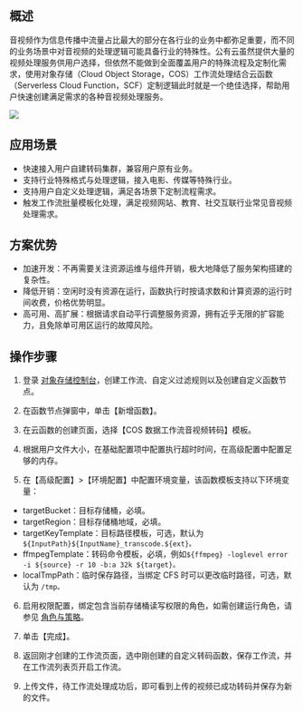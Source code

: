 ## 概述

音视频作为信息传播中流量占比最大的部分在各行业的业务中都弥足重要，而不同的业务场景中对音视频的处理逻辑可能具备行业的特殊性。公有云虽然提供大量的视频处理服务供用户选择，但依然不能做到全面覆盖用户的特殊流程及定制化需求，使用对象存储（Cloud Object Storage，COS）工作流处理结合云函数（Serverless Cloud Function，SCF）定制逻辑此时就是一个绝佳选择，帮助用户快速创建满足需求的各种音视频处理服务。

![](https://qcloudimg.tencent-cloud.cn/raw/ba4c5169a249015ca11d190c98b0f9c8.png)

## 应用场景

- 快速接入用户自建转码集群，兼容用户原有业务。
- 支持行业特殊格式与处理逻辑，接入电影、传媒等特殊行业。
- 支持用户自定义处理逻辑，满足各场景下定制流程需求。
- 触发工作流批量模板化处理，满足视频网站、教育、社交互联行业常见音视频处理需求。

## 方案优势

- 加速开发：不再需要关注资源运维与组件开销，极大地降低了服务架构搭建的复杂性。
- 降低开销：空闲时没有资源在运行，函数执行时按请求数和计算资源的运行时间收费，价格优势明显。
- 高可用、高扩展：根据请求自动平行调整服务资源，拥有近乎无限的扩容能力，且免除单可用区运行的故障风险。


## 操作步骤

1. 登录 [对象存储控制台](https://console.cloud.tencent.com/cos5)，创建工作流、自定义过滤规则以及创建自定义函数节点。

2. 在函数节点弹窗中，单击【新增函数】。

3. 在云函数的创建页面，选择【COS 数据工作流音视频转码】模板。

4. 根据用户文件大小，在基础配置项中配置执行超时时间，在高级配置中配置足够的内存。
5. 在【高级配置】>【环境配置】中配置环境变量，该函数模板支持以下环境变量：
 - targetBucket：目标存储桶，必填。
 - targetRegion：目标存储桶地域，必填。
 - targetKeyTemplate：目标路径模板，可选，默认为`${InputPath}${InputName}_transcode.${ext}。`
 - ffmpegTemplate：转码命令模板，必填，例如`${ffmpeg} -loglevel error -i ${source} -r 10 -b:a 32k ${target}。`
 - localTmpPath：临时保存路径，当绑定 CFS 时可以更改临时路径，可选，默认为 `/tmp。`

6. 启用权限配置，绑定包含当前存储桶读写权限的角色，如需创建运行角色，请参见 [角色与策略](https://intl.cloud.tencent.com/document/product/583/38176)。

7. 单击【完成】。
8. 返回刚才创建的工作流页面，选中刚创建的自定义转码函数，保存工作流，并在工作流列表页开启工作流。

9. 上传文件，待工作流处理成功后，即可看到上传的视频已成功转码并保存为新的文件。



